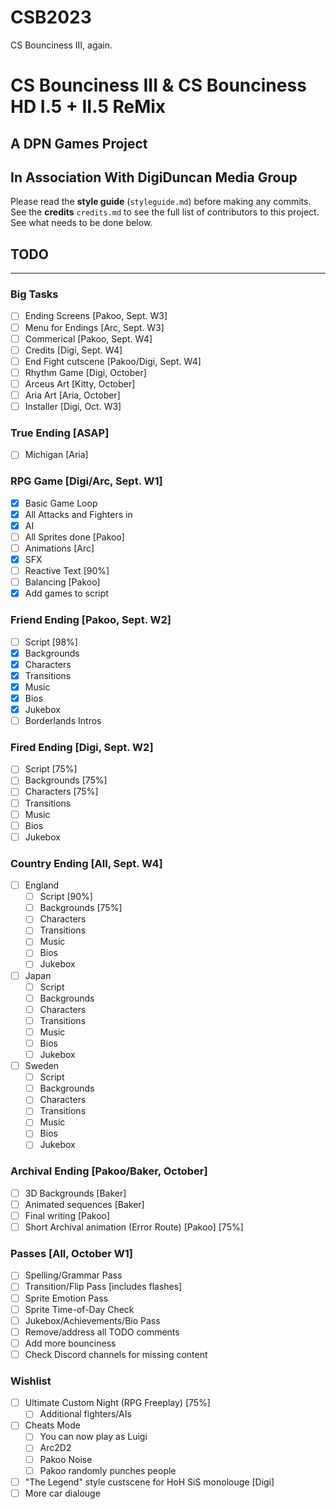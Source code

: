 # CSB2023
CS Bounciness III, again.
# CS Bounciness III & CS Bounciness HD I.5 + II.5 ReMix

## A **DPN Games** Project
## In Association With **DigiDuncan Media Group**

Please read the **style guide** (`styleguide.md`) before making any commits.  
See the **credits** `credits.md` to see the full list of contributors to this project.
See what needs to be done below.

## TODO
-------

### Big Tasks
- [ ] Ending Screens [Pakoo, Sept. W3]
- [ ] Menu for Endings [Arc, Sept. W3]
- [ ] Commerical [Pakoo, Sept. W4]
- [ ] Credits [Digi, Sept. W4]
- [ ] End Fight cutscene [Pakoo/Digi, Sept. W4]
- [ ] Rhythm Game [Digi, October]
- [ ] Arceus Art [Kitty, October]
- [ ] Aria Art [Aria, October]
- [ ] Installer [Digi, Oct. W3]

### True Ending [ASAP]
- [ ] Michigan [Aria]

### RPG Game [Digi/Arc, Sept. W1]
- [X] Basic Game Loop
- [X] All Attacks and Fighters in
- [X] AI
- [ ] All Sprites done [Pakoo]
- [ ] Animations [Arc]
- [X] SFX
- [ ] Reactive Text [90%]
- [ ] Balancing [Pakoo]
- [X] Add games to script

### Friend Ending [Pakoo, Sept. W2]
- [ ] Script [98%]
- [X] Backgrounds
- [X] Characters
- [X] Transitions
- [X] Music
- [X] Bios
- [X] Jukebox
- [ ] Borderlands Intros

### Fired Ending [Digi, Sept. W2]
- [ ] Script [75%]
- [ ] Backgrounds [75%]
- [ ] Characters [75%]
- [ ] Transitions
- [ ] Music
- [ ] Bios
- [ ] Jukebox

### Country Ending [All, Sept. W4]
- [ ] England
    - [ ] Script [90%]
    - [ ] Backgrounds [75%]
    - [ ] Characters
    - [ ] Transitions
    - [ ] Music
    - [ ] Bios
    - [ ] Jukebox
- [ ] Japan
    - [ ] Script
    - [ ] Backgrounds
    - [ ] Characters
    - [ ] Transitions
    - [ ] Music
    - [ ] Bios
    - [ ] Jukebox
- [ ] Sweden
    - [ ] Script
    - [ ] Backgrounds
    - [ ] Characters
    - [ ] Transitions
    - [ ] Music
    - [ ] Bios
    - [ ] Jukebox

### Archival Ending [Pakoo/Baker, October]
- [ ] 3D Backgrounds [Baker]
- [ ] Animated sequences [Baker]
- [ ] Final writing [Pakoo]
- [ ] Short Archival animation (Error Route) [Pakoo] [75%]

### Passes [All, October W1]
- [ ] Spelling/Grammar Pass
- [ ] Transition/Flip Pass [includes flashes]
- [ ] Sprite Emotion Pass
- [ ] Sprite Time-of-Day Check
- [ ] Jukebox/Achievements/Bio Pass
- [ ] Remove/address all TODO comments
- [ ] Add more bounciness
- [ ] Check Discord channels for missing content

### Wishlist
- [ ] Ultimate Custom Night (RPG Freeplay) [75%]
    - [ ] Additional fighters/AIs
- [ ] Cheats Mode
    - [ ] You can now play as Luigi
    - [ ] Arc2D2
    - [ ] Pakoo Noise
    - [ ] Pakoo randomly punches people
- [ ] "The Legend" style custscene for HoH SiS monolouge [Digi]
- [ ] More car dialouge
